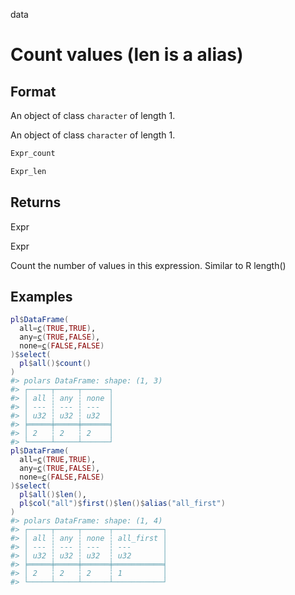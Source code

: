 data

# Count values (len is a alias)

## Format

An object of class `character` of length 1.

An object of class `character` of length 1.

```r
Expr_count

Expr_len
```

## Returns

Expr

Expr

Count the number of values in this expression. Similar to R length()

## Examples

<pre class='r-example'><code><span class='r-in'><span><span class='va'>pl</span><span class='op'>$</span><span class='fu'>DataFrame</span><span class='op'>(</span></span></span>
<span class='r-in'><span>  all<span class='op'>=</span><span class='fu'><a href='https://rdrr.io/r/base/c.html'>c</a></span><span class='op'>(</span><span class='cn'>TRUE</span>,<span class='cn'>TRUE</span><span class='op'>)</span>,</span></span>
<span class='r-in'><span>  any<span class='op'>=</span><span class='fu'><a href='https://rdrr.io/r/base/c.html'>c</a></span><span class='op'>(</span><span class='cn'>TRUE</span>,<span class='cn'>FALSE</span><span class='op'>)</span>,</span></span>
<span class='r-in'><span>  none<span class='op'>=</span><span class='fu'><a href='https://rdrr.io/r/base/c.html'>c</a></span><span class='op'>(</span><span class='cn'>FALSE</span>,<span class='cn'>FALSE</span><span class='op'>)</span></span></span>
<span class='r-in'><span><span class='op'>)</span><span class='op'>$</span><span class='fu'>select</span><span class='op'>(</span></span></span>
<span class='r-in'><span>  <span class='va'>pl</span><span class='op'>$</span><span class='fu'>all</span><span class='op'>(</span><span class='op'>)</span><span class='op'>$</span><span class='fu'>count</span><span class='op'>(</span><span class='op'>)</span></span></span>
<span class='r-in'><span><span class='op'>)</span></span></span>
<span class='r-out co'><span class='r-pr'>#&gt;</span> polars DataFrame: shape: (1, 3)</span>
<span class='r-out co'><span class='r-pr'>#&gt;</span> ┌─────┬─────┬──────┐</span>
<span class='r-out co'><span class='r-pr'>#&gt;</span> │ all ┆ any ┆ none │</span>
<span class='r-out co'><span class='r-pr'>#&gt;</span> │ --- ┆ --- ┆ ---  │</span>
<span class='r-out co'><span class='r-pr'>#&gt;</span> │ u32 ┆ u32 ┆ u32  │</span>
<span class='r-out co'><span class='r-pr'>#&gt;</span> ╞═════╪═════╪══════╡</span>
<span class='r-out co'><span class='r-pr'>#&gt;</span> │ 2   ┆ 2   ┆ 2    │</span>
<span class='r-out co'><span class='r-pr'>#&gt;</span> └─────┴─────┴──────┘</span>
<span class='r-in'><span><span class='va'>pl</span><span class='op'>$</span><span class='fu'>DataFrame</span><span class='op'>(</span></span></span>
<span class='r-in'><span>  all<span class='op'>=</span><span class='fu'><a href='https://rdrr.io/r/base/c.html'>c</a></span><span class='op'>(</span><span class='cn'>TRUE</span>,<span class='cn'>TRUE</span><span class='op'>)</span>,</span></span>
<span class='r-in'><span>  any<span class='op'>=</span><span class='fu'><a href='https://rdrr.io/r/base/c.html'>c</a></span><span class='op'>(</span><span class='cn'>TRUE</span>,<span class='cn'>FALSE</span><span class='op'>)</span>,</span></span>
<span class='r-in'><span>  none<span class='op'>=</span><span class='fu'><a href='https://rdrr.io/r/base/c.html'>c</a></span><span class='op'>(</span><span class='cn'>FALSE</span>,<span class='cn'>FALSE</span><span class='op'>)</span></span></span>
<span class='r-in'><span><span class='op'>)</span><span class='op'>$</span><span class='fu'>select</span><span class='op'>(</span></span></span>
<span class='r-in'><span>  <span class='va'>pl</span><span class='op'>$</span><span class='fu'>all</span><span class='op'>(</span><span class='op'>)</span><span class='op'>$</span><span class='fu'>len</span><span class='op'>(</span><span class='op'>)</span>,</span></span>
<span class='r-in'><span>  <span class='va'>pl</span><span class='op'>$</span><span class='fu'>col</span><span class='op'>(</span><span class='st'>"all"</span><span class='op'>)</span><span class='op'>$</span><span class='fu'>first</span><span class='op'>(</span><span class='op'>)</span><span class='op'>$</span><span class='fu'>len</span><span class='op'>(</span><span class='op'>)</span><span class='op'>$</span><span class='fu'>alias</span><span class='op'>(</span><span class='st'>"all_first"</span><span class='op'>)</span></span></span>
<span class='r-in'><span><span class='op'>)</span></span></span>
<span class='r-out co'><span class='r-pr'>#&gt;</span> polars DataFrame: shape: (1, 4)</span>
<span class='r-out co'><span class='r-pr'>#&gt;</span> ┌─────┬─────┬──────┬───────────┐</span>
<span class='r-out co'><span class='r-pr'>#&gt;</span> │ all ┆ any ┆ none ┆ all_first │</span>
<span class='r-out co'><span class='r-pr'>#&gt;</span> │ --- ┆ --- ┆ ---  ┆ ---       │</span>
<span class='r-out co'><span class='r-pr'>#&gt;</span> │ u32 ┆ u32 ┆ u32  ┆ u32       │</span>
<span class='r-out co'><span class='r-pr'>#&gt;</span> ╞═════╪═════╪══════╪═══════════╡</span>
<span class='r-out co'><span class='r-pr'>#&gt;</span> │ 2   ┆ 2   ┆ 2    ┆ 1         │</span>
<span class='r-out co'><span class='r-pr'>#&gt;</span> └─────┴─────┴──────┴───────────┘</span>
 </code></pre>